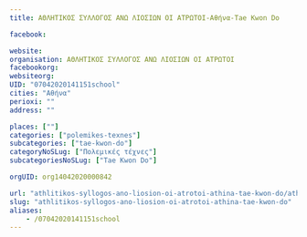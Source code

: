 ```yaml
---
title: ΑΘΛΗΤΙΚΟΣ ΣΥΛΛΟΓΟΣ ΑΝΩ ΛΙΟΣΙΩΝ ΟΙ ΑΤΡΩΤΟΙ-Αθήνα-Tae Kwon Do

facebook:

website:
organisation: ΑΘΛΗΤΙΚΟΣ ΣΥΛΛΟΓΟΣ ΑΝΩ ΛΙΟΣΙΩΝ ΟΙ ΑΤΡΩΤΟΙ
facebookorg:
websiteorg:
UID: "07042020141151school"
cities: "Αθήνα"
perioxi: ""
address: ""

places: [""]
categories: ["polemikes-texnes"]
subcategories: ["tae-kwon-do"]
categoryNoSLug: ["Πολεμικές τέχνες"]
subcategoriesNoSLug: ["Tae Kwon Do"]

orgUID: org14042020000842

url: "athlitikos-syllogos-ano-liosion-oi-atrotoi-athina-tae-kwon-do/athina//"
slug: "athlitikos-syllogos-ano-liosion-oi-atrotoi-athina-tae-kwon-do"
aliases:
    - /07042020141151school
---
```





